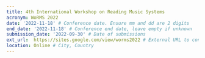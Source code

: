 ```yaml
---
title: 4th International Workshop on Reading Music Systems 
acronym: WoRMS 2022
date: '2022-11-18' # Conference date. Ensure mm and dd are 2 digits
end_date: '2022-11-18' # Conference end date, leave empty if unknown
submission_date: '2022-09-30' # Date of submissions
ext_url:  https://sites.google.com/view/worms2022 # External URL to conference website
location: Online # City, Country
---
```

